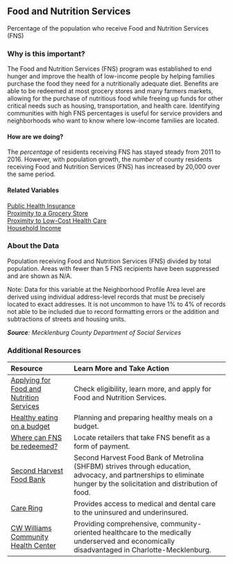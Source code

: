 ## Food and Nutrition Services
Percentage of the population who receive Food and Nutrition Services (FNS)

### Why is this important?
The Food and Nutrition Services (FNS) program was established to end hunger and improve the health of low-income people by helping families purchase the food they need for a nutritionally adequate diet. Benefits are able to be redeemed at most grocery stores and many farmers markets, allowing for the purchase of nutritious food while freeing up funds for other critical needs such as housing, transportation, and health care. Identifying communities with high FNS percentages is useful for service providers and neighborhoods who want to know where low-income families are located.

#### How are we doing?
The *percentage* of residents receiving FNS has stayed steady from 2011 to 2016. However, with population growth, the *number* of county residents receiving Food and Nutrition Services (FNS) has increased by 20,000 over the same period.

#### Related Variables
<a href="javascript:void(0)" onclick="model.metricId = 'm81'">Public Health Insurance</a>  
<a href="javascript:void(0)" onclick="model.metricId = 'm45'">Proximity to a Grocery Store</a>  
<a href="javascript:void(0)" onclick="model.metricId = 'm28'">Proximity to Low-Cost Health Care</a>  
<a href="javascript:void(0)" onclick="model.metricId = 'm37'">Household Income</a>  

### About the Data
Population receiving Food and Nutrition Services (FNS) divided by total population. Areas with fewer than 5 FNS recipients have been suppressed and are shown as N/A. 

Note: Data for this variable at the Neighborhood Profile Area level are derived using individual address-level records that must be precisely located to exact addresses. It is not uncommon to have 1% to 4% of records not able to be included due to record formatting errors or the addition and subtractions of streets and housing units.

_**Source**: Mecklenburg County Department of Social Services_

### Additional Resources
|Resource | Learn More and Take Action | 
|:--- | :--- |
|[Applying for Food and Nutrition Services](https://www.mecknc.gov/dss/Pages/home.aspx)| Check eligibility, learn more, and apply for Food and Nutrition Services.
|[Healthy eating on a budget](http://www.choosemyplate.gov/budget/index.html)| Planning and preparing healthy meals on a budget.
|[Where can FNS be redeemed?](http://www.fns.usda.gov/snap/retailerlocator)| Locate retailers that take FNS benefit as a form of payment. 
|[Second Harvest Food Bank](http://www.secondharvestmetrolina.org/)| Second Harvest Food Bank of Metrolina (SHFBM) strives through education, advocacy, and partnerships to eliminate hunger by the solicitation and distribution of food. 
|[Care Ring](https://www.careringnc.com//)|Provides access to medical and dental care to the uninsured and underinsured.
|[CW Williams Community Health Center](http://www.cwwilliams.org/)| Providing comprehensive, community-oriented healthcare to the medically underserved and economically disadvantaged in Charlotte-Mecklenburg.
